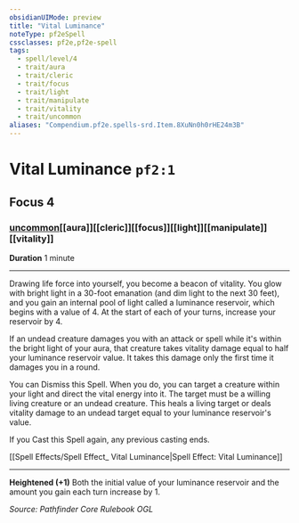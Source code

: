 ```yaml
---
obsidianUIMode: preview
title: "Vital Luminance"
noteType: pf2eSpell
cssclasses: pf2e,pf2e-spell
tags:
  - spell/level/4
  - trait/aura
  - trait/cleric
  - trait/focus
  - trait/light
  - trait/manipulate
  - trait/vitality
  - trait/uncommon
aliases: "Compendium.pf2e.spells-srd.Item.8XuNn0h0rHE24m3B" 
---
```

# Vital Luminance  `pf2:1`  
## Focus 4
### [uncommon](uncommon "Uncommon Rarity Trait")[[aura]][[cleric]][[focus]][[light]][[manipulate]][[vitality]]

**Duration** 1 minute
* * * 
Drawing life force into yourself, you become a beacon of vitality. You glow with bright light in a 30-foot emanation (and dim light to the next 30 feet), and you gain an internal pool of light called a luminance reservoir, which begins with a value of 4. At the start of each of your turns, increase your reservoir by 4.

If an undead creature damages you with an attack or spell while it's within the bright light of your aura, that creature takes vitality damage equal to half your luminance reservoir value. It takes this damage only the first time it damages you in a round.

You can Dismiss this Spell. When you do, you can target a creature within your light and direct the vital energy into it. The target must be a willing living creature or an undead creature. This heals a living target or deals vitality damage to an undead target equal to your luminance reservoir's value.

If you Cast this Spell again, any previous casting ends.

[[Spell Effects/Spell Effect_ Vital Luminance|Spell Effect: Vital Luminance]]

* * *

**Heightened (+1)** Both the initial value of your luminance reservoir and the amount you gain each turn increase by 1.

*Source: Pathfinder Core Rulebook*
*OGL*